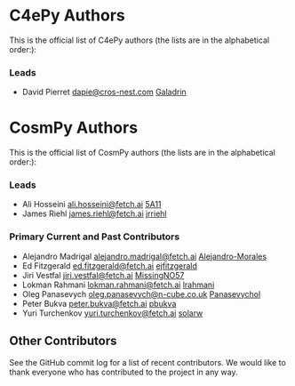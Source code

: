 # C4ePy Authors

This is the official list of C4ePy authors (the lists are in the alphabetical order:):

### Leads

- David Pierret <dapie@cros-nest.com> [Galadrin](https://github.com/Galadrin)

# CosmPy Authors

This is the official list of CosmPy authors (the lists are in the alphabetical order:):

### Leads

- Ali Hosseini <ali.hosseini@fetch.ai> [5A11](https://github.com/5A11)
- James Riehl <james.riehl@fetch.ai> [jrriehl](https://github.com/jrriehl)

### Primary Current and Past Contributors

- Alejandro Madrigal <alejandro.madrigal@fetch.ai> [Alejandro-Morales](https://github.com/Alejandro-Morales)
- Ed Fitzgerald <ed.fitzgerald@fetch.ai> [ejfitzgerald](https://github.com/ejfitzgerald)
- Jiri Vestfal <jiri.vestfal@fetch.ai> [MissingNO57](https://github.com/MissingNO57)
- Lokman Rahmani <lokman.rahmani@fetch.ai> [lrahmani](https://github.com/lrahmani)
- Oleg Panasevych <oleg.panasevych@n-cube.co.uk> [Panasevychol](https://github.com/panasevychol)
- Peter Bukva <peter.bukva@fetch.ai> [pbukva](https://github.com/pbukva)
- Yuri Turchenkov <yuri.turchenkov@fetch.ai> [solarw](https://github.com/solarw)

## Other Contributors

See the GitHub commit log for a list of recent contributors. We would like to thank everyone who has contributed to the project in any way.
